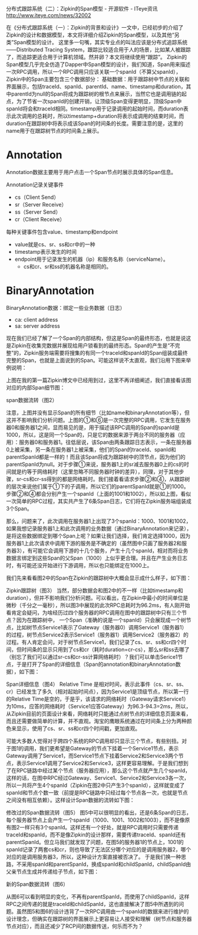 

分布式跟踪系统（二）：Zipkin的Span模型 - 开源软件 - ITeye资讯 http://www.iteye.com/news/32002


在《分布式跟踪系统（一）：Zipkin的背景和设计》一文中，已经初步的介绍了Zipkin的设计和数据模型，本文将详细介绍Zipkin的Span模型，以及其他“另类”Span模型的设计。
          这里多一句嘴，其实专业点的叫法应该是分布式追踪系统——Distributed Tracing System，跟踪比较适合用于人的场景，比如某人被跟踪了，而追踪更适合用于计算机领域。然并卵？本文将继续使用“跟踪”。
        Zipkin的Span模型几乎完全仿造了Dapper中Span模型的设计，我们知道，Span用来描述一次RPC调用，所以一个RPC调用只应该关联一个spanId（不算父spanId），Zipkin中的Span主要包含三个数据部分：
基础数据：用于跟踪树中节点的关联和界面展示，包括traceId、spanId、parentId、name、timestamp和duration，其中parentId为null的Span将成为跟踪树的根节点来展示，当然它也是调用链的起点，为了节省一次spanId的创建开销，让顶级Span变得更明显，顶级Span中spanId将会和traceId相同。timestamp用于记录调用的起始时间，而duration表示此次调用的总耗时，所以timestamp+duration将表示成调用的结束时间，而duration在跟踪树中将表示成该Span的时间条的长度。需要注意的是，这里的name用于在跟踪树节点的时间条上展示。

# Annotation

Annotation数据主要用于用户点击一个Span节点时展示具体的Span信息。

Annotation记录关键事件
* cs（Client Send）
* sr（Server Receive）
* ss（Server Send）
* cr（Client Receive）

每种关键事件包含value、timestamp和endpoint
* value就是cs、sr、ss和cr中的一种
* timestamp表示发生的时间
* endpoint用于记录发生的机器（ip）和服务名称（serviceName）。
  * cs和cr、sr和ss的机器名称是相同的。

# BinaryAnnotation

BinaryAnnotation数据：绑定一些业务数据（日志）

* ca: client address
* sa: server address
      
现在我们已经了解了一个Span的内部结构，但这是Span的最终形态，也就是说这是Zipkin在收集完数据并展现给用户锁看到的最终形态。Span的产生是“不完整”的，Zipkin服务端需要将搜集的有同一个traceId和spanId的Span组装成最终完整的Span，也就是上面说到的Span。可能这样说不太直观，我们沿用下图来举例说明：
 
上图在我的第一篇Zipkin博文中已经用到过，这里不再详细阐述，我们直接看该图对应的内部Span细节图：

span数据流转（图2）

注意，上图并没有显示Span的所有细节（比如name和binaryAnnotation等），但这并不影响我们分析问题。上图的①和⑥是一次完整的RPC调用，它发生在服务器0和服务器1之间，显而易见的是，用于描述该RPC调用的Span的spanId是1000，所以，这是同一个Span的，只是它的数据来源于两台不同的服务器（应用）：服务器0和服务器1。往低层说，该Span由两条跟踪日志表示，一条在服务器0上被采集，另一条在服务器1上被采集，他们的Span的traceId、spanId和parentSpanId都是一样的！而且该Span将成为跟踪树中的顶节点，因为他们的parentSpanId为null。对于步骤①来说，服务器1上的sr减去服务器0上的cs的时间就是约等于网络耗时（这里忽略不同服务器时钟的差异），同理，对于其他步骤，sr-cs和cr-ss得到的都是网络耗时。我们接着看请求步骤②和④，从跟踪树的层次来说他们属于①下的子调用，所以它们的parentSpanId就是①的1000。步骤②和④都会分别产生一个spanId（上面的1001和1002），所以如上图，看似一次简单的RPC过程，其实共产生了6条Span日志，它们将在Zipkin服务端组装成3个Span。

那么，问题来了，此次调用在服务器1上出现了3个spanId：1000、1001和1002，如果我想记录服务器1上和此次调用的业务数据（通过BinaryAnnotation来记录），是将这些数据绑定到哪个Span上呢？如果让我们选择，我们肯定选择1000，因为服务器1上此次请求中调用下游的服务是不确定的（虽然图中只画了服务器2和服务器3），有可能它会调用下游的十几个服务，产生十几个spanId，相对而将业务数据言绑定到这些Span的父Span（1000）上似乎更合理。并且在产生业务日志时，有可能还没开始进行下游调用，所以也只能绑定在1000上。

我们先来看看图2中的Span在Zipkin的跟踪树中大概会显示成什么样子，如下图：

Zipkin跟踪树（图3）
当然，部分数据会和图2中的不一样（比如timestamp和duration），但并不影响我们分析问题。可以看出，在Zipkin中最小的时间单位是微秒（千分之一毫秒），所以图3中展现的此次RPC总耗时为96.2ms，有人刚开始看肯定会疑问，为啥经历过四个服务器的RPC调用在图中的跟踪树中只有三个节点？因为在跟踪树中， 一个Span（准确的说是一个spanId）只会展现成一个树节点，比如树节点Service1表示了Gateway（服务器0）调用Service1（服务器1）的过程，树节点Service2表示Service1（服务器1）调用Service2（服务器2）的过程。有人肯定会问，对于树节点Service1，我们记录了cs、sr、ss和cr四个时间，但时间条的显示只用到了cs和cr（耗时duration=cr-cs），那么sr和ss去哪了（别忘了我们可以通过sr-cs和cr-ss计算网络耗时）？我们可以单击Serice1节点，于是打开了Span的详细信息（Span的annotation和binaryAnnotation数据），如下图：

Span详细信息（图4）
Relative Time 是相对时间，表示此事件（cs、sr、ss、cr）已经发生了多久（相对起始时间点），因为Service1是顶级节点，所以第一行的Relative Time是空的，于是乎，该请求的网络耗时（Gateway请求Service1）为10ms，应答的网络耗时（Service1应答Gateway）为96.3-94.3=2ms，所以，从Zipkin目前的页面设计来看，网络耗时只能通过点树节点的详细信息页面来看，而且还需要做简单的计算，并不直观。淘宝的鹰眼系统通过在时间条上分为两种颜色来显示，使用了cs、sr、ss和cr四个时间戳，更加直观。
          
可能大多数人觉得对于跨四个系统的RPC调用却只显示三个节点，有些别扭。对于图1的调用，我们更希望是Gateway的节点下挂着一个Service1节点，表示Gateway调用了Service1，而Service1节点下挂着Service2和Service3两个节点，表示Service1调用了Service2和Service3，这样更容易理解。于是我们想到了在RPC链路中经过某个节点（服务器应用），那么这个节点就产生几个spanId，这样的话，在图中RPC经过Gateway、Service1、Service2和Service3各一次，所以一共将产生4个spanId（Zipkin在图2中只产生3个spanId），这样就变成了spanId和节点个数一致（前提是RPC链路中只经过每个节点各一次，也就是节点之间没有相互依赖）。这样设计Span数据的流转如下图：

修改过的Span数据流转（图5）
图5中可以很明显的看出，还是6条Span的日志，每个服务器节点上会产生一个spanId（1000、1001、1002和1003），而不是像原有图2一样只有3个spanId。这样还有一个好处，就是RPC调用时只需要传递traceId和spanId，而不是像Zipkin的设计那样，需要传递traceId、spanId还有parentSpanId。但立马我们就发现了问题，在图5的服务器1的节点上，1001的spanId记录了两套cs和cr，则也导致了无法区分哪个对应的是调用服务器2，哪个对应的是调用服务器3，所以，这种设计方案直接被否决了。
        于是我们换一种思路，不采用spanId和parentSpanId，换成spanId和childSpanId，childSpanId由父亲节点生成并传递给子节点，如下图：

新的Span数据流转（图6）
<!--StartFragment--> <!--EndFragment-->
从图6可以看到明显的变化，不再有parentSpanId，而使用了childSpanId，这样RPC之间传递的就是traceId和childSpanId，这也直接解决了图5中所遇到的问题。虽然图5和图6的设计违背了一次RPC调用由一个spanId的数据来进行维护的设计理念，但确实在跟踪树的界面展示上更容易让人接受和理解（树节点和服务器节点对应），而且还减少了RCP间的数据传送，何乐而不为？